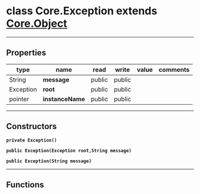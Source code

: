 class Core.Exception extends [Core.Object](Core.Object.md)
===

---
Properties
---
|type|name|read|write|value|comments|
|--- |--- |--- |--- |--- |--- |
|String|__message__|public|public|||
|Exception|__root__|public|public|||
|pointer|__instanceName__|public|public|||

---
Constructors
---

__`private Exception()`__
<div style="margin:1em">

</div>


__`public Exception(Exception root,String message)`__
<div style="margin:1em">

</div>


__`public Exception(String message)`__
<div style="margin:1em">

</div>


---
Functions
---
